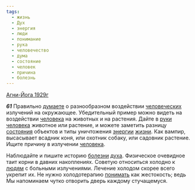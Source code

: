 ```yaml
---
tags:
  - жизнь
  - Дух
  - энергия
  - люди
  - понимание
  - рука
  - человечество
  - дума
  - состояние
  - человек
  - причина
  - болезнь
---
```


[Агни-Йога 1929г](/agni/1929)

___61___
Правильно [думаете](/tag/#дума) о разнообразном воздействии [человеческих](/tag/#человечество) излучений на окружающее. Убедительный пример можно видеть на воздействии [человека](/tag/#человек) на животных и на растения. Дайте в [руки](/tag/#рука) [человека](/tag/#человек) животное или растение, и можете заметить разницу [состояния](/tag/#состояние) объектов и типы уничтожения [энергии](/tag/#энергия) [жизни](/tag/#жизнь). Как вампир, высасывает всадник коня, или охотник собаку, или садовник растение. Ищите причину в излучении [человека](/tag/#человек).   

Наблюдайте и пишите историю [болезни](/tag/#болезнь) [духа](/tag/#Дух). Физическое очевидное таит корни в давних накоплениях. Советую относиться холодно к [людям](/tag/#люди) с больными излучениями. Лечение холодом скорее всего укрепит их. Не нужно холодотерапию [понимать](/tag/#понимание) как жестокость; ведь Мы напоминаем чутко отворить дверь каждому стучащемуся.